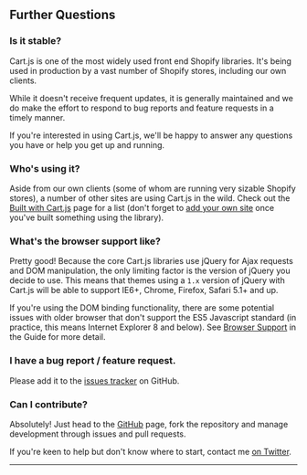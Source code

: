 ## Further Questions

### Is it stable?
Cart.js is one of the most widely used front end Shopify libraries. It's being
used in production by a vast number of Shopify stores, including our own
clients.

While it doesn't receive frequent updates, it is generally maintained and we do
make the effort to respond to bug reports and feature requests in a timely
manner.

If you're interested in using Cart.js, we'll be happy to answer any questions 
you have or help you get up and running.

### Who's using it?
Aside from our own clients (some of whom are running very sizable Shopify
stores), a number of other sites are using Cart.js in the wild. Check out the
[Built with Cart.js][] page for a list (don't forget to [add your own site][]
once you've built something using the library).

### What's the browser support like?
Pretty good! Because the core Cart.js libraries use jQuery for Ajax requests
and DOM manipulation, the only limiting factor is the version of jQuery you
decide to use. This means that themes using a `1.x` version of jQuery with
Cart.js will be able to support IE6+, Chrome, Firefox, Safari 5.1+ and up.

If you're using the DOM binding functionality, there are some potential issues
with older browser that don't support the ES5 Javascript standard (in practice,
this means Internet Explorer 8 and below). See [Browser Support][] in the Guide
for more detail.

### I have a bug report / feature request.
Please add it to the [issues tracker][] on GitHub.

### Can I contribute?
Absolutely!
Just head to the [GitHub][] page, fork the repository and manage development 
through issues and pull requests.

If you're keen to help but don't know where to start, contact me
[on Twitter][].

---

[Built with Cart.js]: /pages/built-with-cart-js
[add your own site]: https://github.com/discolabs/cartjs/issues/new?title=New%20site%20for%20%22Built%20With%22%20Page:%20http://
[Browser Support]: /pages/guide#getting-started-browser-support
[issues tracker]: https://github.com/discolabs/cartjs/issues
[GitHub]: https://github.com/discolabs/cartjs
[on Twitter]: https://twitter.com/gavinballard
